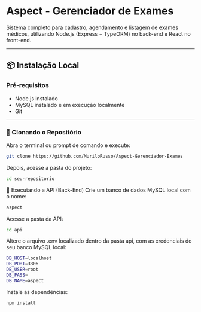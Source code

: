 # Aspect - Gerenciador de Exames

Sistema completo para cadastro, agendamento e listagem de exames médicos, utilizando Node.js (Express + TypeORM) no back-end e React no front-end.

---

## 📦 Instalação Local

### Pré-requisitos

- Node.js instalado
- MySQL instalado e em execução localmente
- Git

---

### 🔁 Clonando o Repositório

Abra o terminal ou prompt de comando e execute:

```bash
git clone https://github.com/MuriloRusso/Aspect-Gerenciador-Exames

```
Depois, acesse a pasta do projeto:

```bash
cd seu-repositorio
````

🚀 Executando a API (Back-End)
Crie um banco de dados MySQL local com o nome:

```bash
aspect
````

Acesse a pasta da API:
```bash
cd api
````

Altere o arquivo .env localizado dentro da pasta api, com as credenciais do seu banco MySQL local:
```bash
DB_HOST=localhost
DB_PORT=3306
DB_USER=root
DB_PASS=
DB_NAME=aspect
````

Instale as dependências:
```bash
npm install
````


